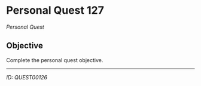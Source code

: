 # Personal Quest 127

*Personal Quest*

## Objective
Complete the personal quest objective.

---
*ID: QUEST00126*